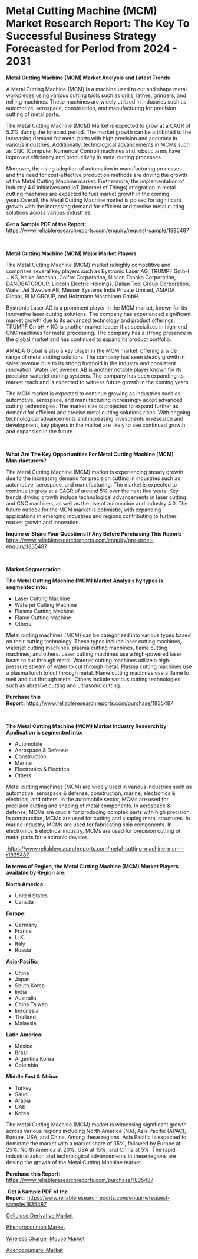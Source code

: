 <p><h1>Metal Cutting Machine (MCM) Market Research Report: The Key To Successful Business Strategy Forecasted for Period from 2024 - 2031</h1></p><p><strong>Metal Cutting Machine (MCM) Market Analysis and Latest Trends</strong></p>
<p><p>A Metal Cutting Machine (MCM) is a machine used to cut and shape metal workpieces using various cutting tools such as drills, lathes, grinders, and milling machines. These machines are widely utilized in industries such as automotive, aerospace, construction, and manufacturing for precision cutting of metal parts.</p><p>The Metal Cutting Machine (MCM) Market is expected to grow at a CAGR of 5.2% during the forecast period. The market growth can be attributed to the increasing demand for metal parts with high precision and accuracy in various industries. Additionally, technological advancements in MCMs such as CNC (Computer Numerical Control) machines and robotic arms have improved efficiency and productivity in metal cutting processes.</p><p>Moreover, the rising adoption of automation in manufacturing processes and the need for cost-effective production methods are driving the growth of the Metal Cutting Machine market. Furthermore, the implementation of Industry 4.0 initiatives and IoT (Internet of Things) integration in metal cutting machines are expected to fuel market growth in the coming years.Overall, the Metal Cutting Machine market is poised for significant growth with the increasing demand for efficient and precise metal cutting solutions across various industries.</p></p>
<p><strong>Get a Sample PDF of the Report:&nbsp;</strong> <a href="https://www.reliableresearchreports.com/enquiry/request-sample/1835487">https://www.reliableresearchreports.com/enquiry/request-sample/1835487</a></p>
<p>&nbsp;</p>
<p><strong>Metal Cutting Machine (MCM) Major Market Players</strong></p>
<p><p>The Metal Cutting Machine (MCM) market is highly competitive and comprises several key players such as Bystronic Laser AG, TRUMPF GmbH + KG, Koike Aronson, Colfax Corporation, Nissan Tanaka Corporation, DANOBATGROUP, Lincoln Electric Holdings, Dalian Tool Group Corporation, Water Jet Sweden AB, Messer Systems India Private Limited, AMADA Global, BLM GROUP, and Holzmann Maschinen GmbH.</p><p>Bystronic Laser AG is a prominent player in the MCM market, known for its innovative laser cutting solutions. The company has experienced significant market growth due to its advanced technology and product offerings. TRUMPF GmbH + KG is another market leader that specializes in high-end CNC machines for metal processing. The company has a strong presence in the global market and has continued to expand its product portfolio.</p><p>AMADA Global is also a key player in the MCM market, offering a wide range of metal cutting solutions. The company has seen steady growth in sales revenue due to its strong foothold in the industry and consistent innovation. Water Jet Sweden AB is another notable player known for its precision waterjet cutting systems. The company has been expanding its market reach and is expected to witness future growth in the coming years.</p><p>The MCM market is expected to continue growing as industries such as automotive, aerospace, and manufacturing increasingly adopt advanced cutting technologies. The market size is projected to expand further as demand for efficient and precise metal cutting solutions rises. With ongoing technological advancements and increasing investments in research and development, key players in the market are likely to see continued growth and expansion in the future.</p></p>
<p>&nbsp;</p>
<p><strong>What Are The Key Opportunities For Metal Cutting Machine (MCM) Manufacturers?</strong></p>
<p><p>The Metal Cutting Machine (MCM) market is experiencing steady growth due to the increasing demand for precision cutting in industries such as automotive, aerospace, and manufacturing. The market is expected to continue to grow at a CAGR of around 5% over the next five years. Key trends driving growth include technological advancements in laser cutting and CNC machines, as well as the rise of automation and Industry 4.0. The future outlook for the MCM market is optimistic, with expanding applications in emerging industries and regions contributing to further market growth and innovation.</p></p>
<p><strong>Inquire or Share Your Questions If Any Before Purchasing This Report:</strong> <a href="https://www.reliableresearchreports.com/enquiry/pre-order-enquiry/1835487">https://www.reliableresearchreports.com/enquiry/pre-order-enquiry/1835487</a></p>
<p>&nbsp;</p>
<p><strong>Market Segmentation</strong></p>
<p><strong>The Metal Cutting Machine (MCM) Market Analysis by types is segmented into:</strong></p>
<p><ul><li>Laser Cutting Machine</li><li>Waterjet Cutting Machine</li><li>Plasma Cutting Machine</li><li>Flame Cutting Machine</li><li>Others</li></ul></p>
<p><p>Metal cutting machines (MCM) can be categorized into various types based on their cutting technology. These types include laser cutting machines, waterjet cutting machines, plasma cutting machines, flame cutting machines, and others. Laser cutting machines use a high-powered laser beam to cut through metal. Waterjet cutting machines utilize a high-pressure stream of water to cut through metal. Plasma cutting machines use a plasma torch to cut through metal. Flame cutting machines use a flame to melt and cut through metal. Others include various cutting technologies such as abrasive cutting and ultrasonic cutting.</p></p>
<p><strong>Purchase this Report:&nbsp;</strong><a href="https://www.reliableresearchreports.com/purchase/1835487">https://www.reliableresearchreports.com/purchase/1835487</a></p>
<p>&nbsp;</p>
<p><strong>The Metal Cutting Machine (MCM) Market Industry Research by Application is segmented into:</strong></p>
<p><ul><li>Automobile</li><li>Aerospace & Defense</li><li>Construction</li><li>Marine</li><li>Electronics & Electrical</li><li>Others</li></ul></p>
<p><p>Metal cutting machines (MCM) are widely used in various industries such as automotive, aerospace & defense, construction, marine, electronics & electrical, and others. In the automobile sector, MCMs are used for precision cutting and shaping of metal components. In aerospace & defense, MCMs are crucial for producing complex parts with high precision. In construction, MCMs are used for cutting and shaping metal structures. In marine industry, MCMs are used for fabricating ship components. In electronics & electrical industry, MCMs are used for precision cutting of metal parts for electronic devices.</p></p>
<p><a href="https://www.reliableresearchreports.com/metal-cutting-machine-mcm--r1835487">&nbsp;https://www.reliableresearchreports.com/metal-cutting-machine-mcm--r1835487</a></p>
<p><strong>In terms of Region, the Metal Cutting Machine (MCM) Market Players available by Region are:</strong></p>
<p>
    <p> <strong> North America: </strong>
        <ul>
            <li>United States</li>
            <li>Canada</li>
        </ul>
        </p> 
    <p> <strong> Europe: </strong>
        <ul>
            <li>Germany</li>
            <li>France</li>
            <li>U.K.</li>
            <li>Italy</li>
            <li>Russia</li>
        </ul>
        </p> 
    <p> <strong> Asia-Pacific: </strong>
        <ul>
            <li>China</li>
            <li>Japan</li>
            <li>South Korea</li>
            <li>India</li>
            <li>Australia</li>
            <li>China Taiwan</li>
            <li>Indonesia</li>
            <li>Thailand</li>
            <li>Malaysia</li>
        </ul>
        </p> 
    <p> <strong> Latin America: </strong>
        <ul>
            <li>Mexico</li>
            <li>Brazil</li>
            <li>Argentina Korea</li>
            <li>Colombia</li>
        </ul>
        </p> 
    <p> <strong> Middle East & Africa: </strong>
        <ul>
            <li>Turkey</li>
            <li>Saudi</li>
            <li>Arabia</li>
            <li>UAE</li>
            <li>Korea</li>
        </ul>
    </p>
    </p>
<p><p>The Metal Cutting Machine (MCM) market is witnessing significant growth across various regions including North America (NA), Asia Pacific (APAC), Europe, USA, and China. Among these regions, Asia Pacific is expected to dominate the market with a market share of 35%, followed by Europe at 25%, North America at 20%, USA at 15%, and China at 5%. The rapid industrialization and technological advancements in these regions are driving the growth of the Metal Cutting Machine market.</p></p>
<p><strong>Purchase this Report: </strong><a href="https://www.reliableresearchreports.com/purchase/1835487">https://www.reliableresearchreports.com/purchase/1835487</a></p>
<p>&nbsp;<strong>Get a Sample PDF of the Report:&nbsp;&nbsp;</strong><a href="https://www.reliableresearchreports.com/enquiry/request-sample/1835487">https://www.reliableresearchreports.com/enquiry/request-sample/1835487</a></p>
<p><strong></strong></p>
<p><p><a href="https://www.linkedin.com/pulse/cellulose-derivative-market-size-growth-industry-analysis-2xkje">Cellulose Derivative Market</a></p><p><a href="https://github.com/indrystar/Market-Research-Report-List-4/blob/main/phenprocoumon-market.md">Phenprocoumon Market</a></p><p><a href="https://www.linkedin.com/pulse/global-wireless-charger-mouse-market-size-amp-share-analysis--dpxie">Wireless Charger Mouse Market</a></p><p><a href="https://github.com/AKSHATREPORTPRIME/Market-Research-Report-List-5/blob/main/acenocoumarol-market.md">Acenocoumarol Market</a></p></p>